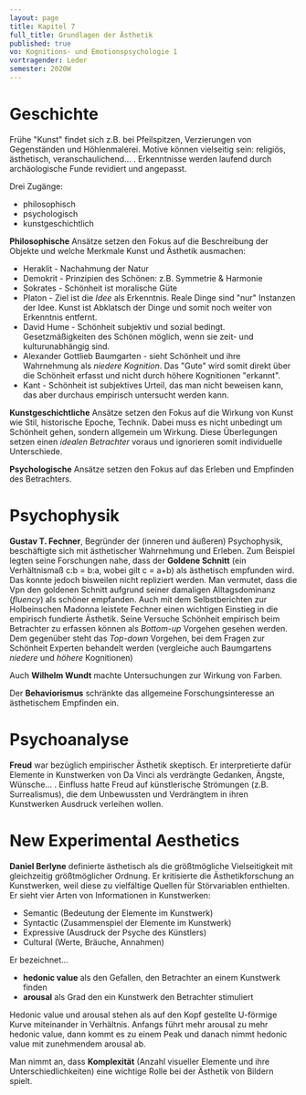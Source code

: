 ```yaml
---
layout: page
title: Kapitel 7
full_title: Grundlagen der Ästhetik
published: true
vo: Kognitions- und Emotionspsychologie 1
vortragender: Leder
semester: 2020W
---
```


# Geschichte

Frühe "Kunst" findet sich z.B. bei Pfeilspitzen, Verzierungen von Gegenständen und Höhlenmalerei. Motive können vielseitig sein: religiös, ästhetisch, veranschaulichend... . Erkenntnisse werden laufend durch archäologische Funde revidiert und angepasst.

Drei Zugänge:
* philosophisch
* psychologisch
* kunstgeschichtlich

**Philosophische** Ansätze setzen den Fokus auf die Beschreibung der Objekte und welche Merkmale Kunst und Ästhetik ausmachen:
* Heraklit - Nachahmung der Natur
* Demokrit - Prinzipien des Schönen: z.B. Symmetrie & Harmonie
* Sokrates - Schönheit ist moralische Güte
* Platon - Ziel ist die _Idee_ als Erkenntnis. Reale Dinge sind "nur" Instanzen der Idee. Kunst ist Abklatsch der Dinge und somit noch weiter von Erkenntnis entfernt.
* David Hume - Schönheit subjektiv und sozial bedingt. Gesetzmäßigkeiten des Schönen möglich, wenn sie zeit- und kulturunabhängig sind.
* Alexander Gottlieb Baumgarten - sieht Schönheit und ihre Wahrnehmung als _niedere Kognition_. Das "Gute" wird somit direkt über die Schönheit erfasst und nicht durch höhere Kognitionen "erkannt".
* Kant - Schönheit ist subjektives Urteil, das man nicht beweisen kann, das aber durchaus empirisch untersucht werden kann.


**Kunstgeschichtliche** Ansätze setzen den Fokus auf die Wirkung von Kunst wie Stil, historische Epoche, Technik. Dabei muss es nicht unbedingt um Schönheit gehen, sondern allgemein um Wirkung. Diese Überlegungen setzen einen _idealen Betrachter_ voraus und ignorieren somit individuelle Unterschiede.

**Psychologische** Ansätze setzen den Fokus auf das Erleben und Empfinden des Betrachters.

# Psychophysik

**Gustav T. Fechner**, Begründer der (inneren und äußeren) Psychophysik, beschäftigte sich mit ästhetischer Wahrnehmung und Erleben. Zum Beispiel legten seine Forschungen nahe, dass der **Goldene Schnitt** (ein Verhältnismaß c:b = b:a, wobei gilt c = a+b) als ästhetisch empfunden wird. Das konnte jedoch bisweilen nicht repliziert werden. Man vermutet, dass die Vpn den goldenen Schnitt aufgrund seiner damaligen Alltagsdominanz (_fluency_) als schöner empfanden.
Auch mit dem Selbstberichten zur Holbeinschen Madonna leistete Fechner einen wichtigen Einstieg in die empirisch fundierte Ästhetik. Seine Versuche Schönheit empirisch beim Betrachter zu erfassen können als _Bottom-up_ Vorgehen gesehen werden. Dem gegenüber steht das _Top-down_ Vorgehen, bei dem Fragen zur Schönheit Experten behandelt werden (vergleiche auch Baumgartens _niedere_ und _höhere_ Kognitionen)

Auch **Wilhelm Wundt** machte Untersuchungen zur Wirkung von Farben.

Der **Behaviorismus** schränkte das allgemeine Forschungsinteresse an ästhetischem Empfinden ein.

# Psychoanalyse

**Freud** war bezüglich empirischer Ästhetik skeptisch. Er interpretierte dafür Elemente in Kunstwerken von Da Vinci als verdrängte Gedanken, Ängste, Wünsche... . Einfluss hatte Freud auf künstlerische Strömungen (z.B. Surrealismus), die dem Unbewussten und Verdrängtem in ihren Kunstwerken Ausdruck verleihen wollen.

# New Experimental Aesthetics

**Daniel Berlyne** definierte ästhetisch als die größtmögliche Vielseitigkeit mit gleichzeitig größtmöglicher Ordnung. Er kritisierte die Ästhetikforschung an Kunstwerken, weil diese zu vielfältige Quellen für Störvariablen enthielten. Er sieht vier Arten von Informationen in Kunstwerken:
* Semantic (Bedeutung der Elemente im Kunstwerk)
* Syntactic (Zusammenspiel der Elemente im Kunstwerk)
* Expressive (Ausdruck der Psyche des Künstlers)
* Cultural (Werte, Bräuche, Annahmen)

Er bezeichnet...
* **hedonic value** als den Gefallen, den Betrachter an einem Kunstwerk finden
* **arousal** als Grad den ein Kunstwerk den Betrachter stimuliert

Hedonic value und arousal stehen als auf den Kopf gestellte U-förmige Kurve miteinander in Verhältnis. Anfangs führt mehr arousal zu mehr hedonic value, dann kommt es zu einem Peak und danach nimmt hedonic value mit zunehmendem arousal ab.

Man nimmt an, dass **Komplexität** (Anzahl visueller Elemente und ihre Unterschiedlichkeiten) eine wichtige Rolle bei der Ästhetik von Bildern spielt.
